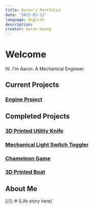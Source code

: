 ```yaml
---
title: Aaron's Portfolio
date: "2021-03-21"
language: English
description:
creator: Aaron Huang
---
```


# Welcome

Hi. I'm Aaron. A Mechanical Engineer.


## Current Projects

### [Engine Project](projects/engine_project/engine_project.md)


## Completed Projects

### [3D Printed Utility Knife](projects/utility_knife/utility_knife.md)

### [Mechanical Light Switch Toggler](projects/light_switch/light_switch.md)

### [Chameleon Game](projects/chameleon/chameleon.md)

### [3D Printed Boat](projects/boat/boat.md)

## About Me
[//]: # (Life story here)`